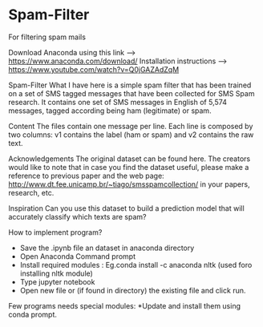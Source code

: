 # Spam-Filter
For filtering spam mails

Download Anaconda using this link --> https://www.anaconda.com/download/
Installation instructions --> https://www.youtube.com/watch?v=Q0jGAZAdZqM

Spam-Filter
What I have here is a simple spam filter that has been trained on a set of SMS tagged messages that have been collected for SMS Spam research. It contains one set of SMS messages in English of 5,574 messages, tagged according being ham (legitimate) or spam.

Content
The files contain one message per line. Each line is composed by two columns: v1 contains the label (ham or spam) and v2 contains the raw text.

Acknowledgements
The original dataset can be found here. The creators would like to note that in case you find the dataset useful, please make a reference to previous paper and the web page: http://www.dt.fee.unicamp.br/~tiago/smsspamcollection/ in your papers, research, etc.

Inspiration
Can you use this dataset to build a prediction model that will accurately classify which texts are spam?

How to implement program?
* Save the .ipynb file an dataset in anaconda directory
* Open Anaconda Command prompt
* Install required modules :
Eg.conda install -c anaconda nltk  (used foro installing nltk module)
* Type jupyter notebook
* Open new file or (if found in directory) the existing file and click run.

Few programs needs special modules:
*Update and install them using conda prompt.
